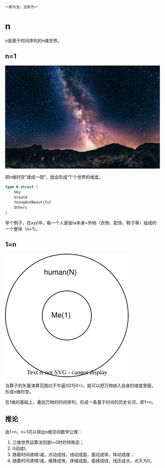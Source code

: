     一即为全，全即为一
    
# n

n是基于时间序列的n维世界。

## n=1

![image](n.webp)

把n维时空“揉成一团”，就会形成“1”个世界的维度。

```go
type N struct {
	Sky            
	Ground         
	YoungAndBeautiful 
	Others          
}
```

举个例子，在xyz中，每一个人是由ta本身+外物（衣物、配饰、鞋子等）组成的一个整体（n=1）。

## 1=n

![image](1=N.svg)

当算子的矢量演算范围过于牛逼(IQ150+)，就可以把万物纳入自身的维度里面，形成n维时空。

在1维的基础上，叠加万物的时间序列，形成一条基于时间的历史长河，即1=n。

## 推论

由1=n，n=1可以得出n维空间数学公理：
1. 三维世界运算法则是t=0时的特殊态；
1. 0动成t;
1. 随着时间递增/减，点动成线，线动成面，面动成体，体动成维；
1. 随着时间递增/减，维降成体，体缩成面，面揉成线，线压成点，点灭为0。
